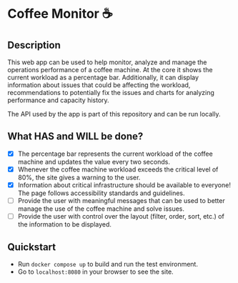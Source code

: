 <h1>Coffee Monitor ☕</h1>

<h2>Description</h2>

This web app can be used to help monitor, analyze and manage the operations performance of a coffee machine. At the core it shows the current workload as a percentage bar. Additionally, it can display information about issues that could be affecting the workload, recommendations to potentially fix the issues and charts for analyzing performance and capacity history.

The API used by the app is part of this repository and can be run locally.

<h2>What HAS and WILL be done?</h2>

- [x] The percentage bar represents the current workload of the coffee machine and updates the value every two seconds.
- [x] Whenever the coffee machine workload exceeds the critical level of 80%, the site gives a warning to the user.
- [x] Information about critical infrastructure should be available to everyone! The page follows accessibility standards and guidelines.
- [ ] Provide the user with meaningful messages that can be used to better manage the use of the coffee machine and solve issues.
- [ ] Provide the user with control over the layout (filter, order, sort, etc.) of the information to be displayed.

<h2>Quickstart</h2>

- Run `docker compose up` to build and run the test environment.
- Go to `localhost:8080` in your browser to see the site.